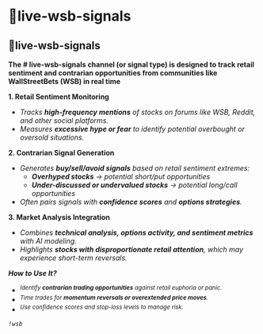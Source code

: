 # 🎲live-wsb-signals

## 🎲live-wsb-signals

**The # live-wsb-signals channel (or signal type) is designed to track retail sentiment and contrarian opportunities from communities like WallStreetBets (WSB) in real time**

**1. Retail Sentiment Monitoring**

* _Tracks **high-frequency mentions** of stocks on forums like WSB, Reddit, and other social platforms._
* _Measures **excessive hype or fear** to identify potential overbought or oversold situations._

**2. Contrarian Signal Generation**

* _Generates **buy/sell/avoid signals** based on retail sentiment extremes:_
  * _**Overhyped stocks** → potential short/put opportunities_
  * _**Under-discussed or undervalued stocks** → potential long/call opportunities_
* _Often pairs signals with **confidence scores** and **options strategies**._

**3. Market Analysis Integration**

* _Combines **technical analysis, options activity, and sentiment metrics** with AI modeling._
* _Highlights **stocks with disproportionate retail attention**, which may experience short-term reversals._

_**How to Use It?**_

* <sup>_Identify_</sup><sup>_&#x20;_</sup><sup>_**contrarian trading opportunities**_</sup><sup>_&#x20;_</sup><sup>_against retail euphoria or panic._</sup>
* <sup>_Time trades for_</sup><sup>_&#x20;_</sup><sup>_**momentum reversals or overextended price moves**_</sup><sup>_._</sup>
* <sup>_Use confidence scores and stop-loss levels to manage risk._</sup>

_`!wsb`_
